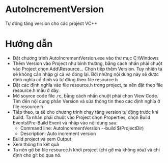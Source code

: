 # AutoIncrementVersion
Tự động tăng version cho các project VC++
# Hướng dẫn
* Đặt chương trình AutoIncrementVersion.exe vào thư mục C:\Windows
* Thêm Version vào Project như bình thường, bằng cách nhấn phải chuột vào Project chọn Add\Resource... Chọn tiếp thêm Version. Tuy nhiên ta sẽ không cần nhập gì cả và đóng lại. Bởi những nội dung này sẽ được định nghĩa cố định và tự động theo file resource.h
* Đặt các định nghĩa vào file resource.h trong project, ta nên đặt theo file resource.h mẫu ở đây.
* Mở source code file .rc, bằng cách nhấn chuột phải chọn View Code. Tìm đến nội dung phần Version và sửa thông tin theo các định nghĩa ở file resource.h  
* Tiếp theo, ta sẽ cho chương trình chạy tăng version tự động trước khi build. Ta nhấn phải chuột vào Project chọn Properties, chọn Build Events\Pre-Build Event và nhập vào nội dung sau:
  * Command line: AutoIncrementVersion --build $(ProjectDir)  
  * Description: Auto increment version
* Build project và xem Output  
* Xem thông tin kết quả  
* Ta nên gỡ bỏ file resource.h khởi project (chỉ gỡ mà không xóa) và chỉ định cho git bỏ qua nó.
